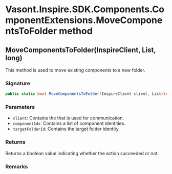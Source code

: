 # Vasont.Inspire.SDK.Components.ComponentExtensions.MoveComponentsToFolder method
## MoveComponentsToFolder(InspireClient, List<long>, long)
This method is used to move existing components to a new folder.

### Signature
```csharp
public static bool MoveComponentsToFolder(InspireClient client, List<long> componentIds, long targetFolderId)
```
### Parameters
- `client`: Contains the  that is used for communication.
- `componentIds`: Contains a list of component identities.
- `targetFolderId`: Contains the target folder identity.

### Returns
Returns a boolean value indicating whether the action succeeded or not.
### Remarks

